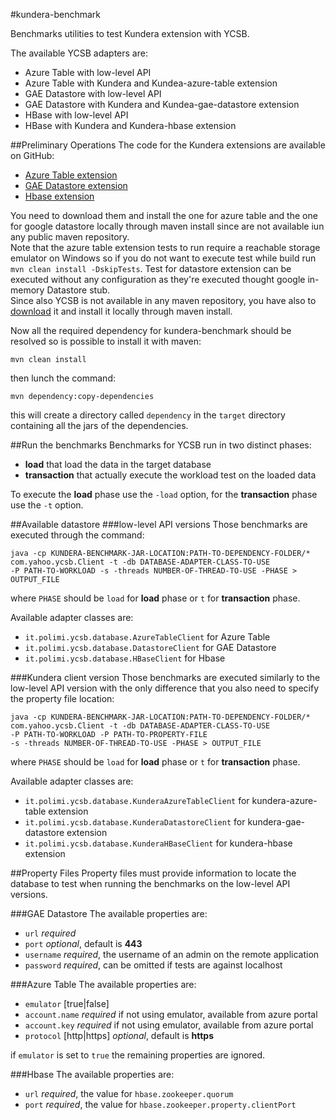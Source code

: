 #kundera-benchmark

Benchmarks utilities to test Kundera extension with YCSB.

The available YCSB adapters are:

- Azure Table with low-level API
- Azure Table with Kundera and Kundea-azure-table extension
- GAE Datastore with low-level API
- GAE Datastore with Kundera and Kundea-gae-datastore extension
- HBase with low-level API
- HBase with Kundera and Kundera-hbase extension

##Preliminary Operations
The code for the Kundera extensions are available on GitHub:

- [Azure Table extension](https://github.com/Arci/kundera-azure-table)
- [GAE Datastore extension](https://github.com/Arci/kundera-gae-datastore)
- [Hbase extension](https://github.com/impetus-opensource/Kundera)

You need to download them and install the one for azure table and the one for google datastore locally through maven install since are not available iun any public maven repository.  
Note that the azure table extension tests to run require a reachable storage emulator on Windows so if you do not want to execute test while build run `mvn clean install -DskipTests`.
Test for datastore extension can be executed without any configuration as they're executed thought google in-memory Datastore stub.  
Since also YCSB is not available in any maven repository, you have also to [download](https://github.com/brianfrankcooper/YCSB/) it and install it locally through maven install.

Now all the required dependency for kundera-benchmark should be resolved so is possible to install it with maven:

```
mvn clean install
```

then lunch the command:

```
mvn dependency:copy-dependencies
```
this will create a directory called `dependency` in the `target` directory containing all the jars of the dependencies.

##Run the benchmarks
Benchmarks for YCSB run in two distinct phases:

- __load__ that load the data in the target database
- __transaction__ that actually execute the workload test on the loaded data

To execute the __load__ phase use the `-load` option, for the __transaction__ phase use the `-t` option.

##Available datastore
###low-level API versions
Those benchmarks are executed through the command:

```
java -cp KUNDERA-BENCHMARK-JAR-LOCATION:PATH-TO-DEPENDENCY-FOLDER/*
com.yahoo.ycsb.Client -t -db DATABASE-ADAPTER-CLASS-TO-USE
-P PATH-TO-WORKLOAD -s -threads NUMBER-OF-THREAD-TO-USE -PHASE > OUTPUT_FILE
```
where `PHASE` should be `load` for __load__ phase or `t` for __transaction__ phase.

Available adapter classes are:

- `it.polimi.ycsb.database.AzureTableClient` for Azure Table
- `it.polimi.ycsb.database.DatastoreClient` for GAE Datastore
- `it.polimi.ycsb.database.HBaseClient` for Hbase

###Kundera client version
Those benchmarks are executed similarly to the low-level API version with the only difference that you also need to specify the property file location:

```
java -cp KUNDERA-BENCHMARK-JAR-LOCATION:PATH-TO-DEPENDENCY-FOLDER/*
com.yahoo.ycsb.Client -t -db DATABASE-ADAPTER-CLASS-TO-USE
-P PATH-TO-WORKLOAD -P PATH-TO-PROPERTY-FILE
-s -threads NUMBER-OF-THREAD-TO-USE -PHASE > OUTPUT_FILE
```
where `PHASE` should be `load` for __load__ phase or `t` for __transaction__ phase.

Available adapter classes are:

- `it.polimi.ycsb.database.KunderaAzureTableClient` for  kundera-azure-table extension
- `it.polimi.ycsb.database.KunderaDatastoreClient` for kundera-gae-datastore extension
- `it.polimi.ycsb.database.KunderaHBaseClient` for kundera-hbase extension

##Property Files
Property files must provide information to locate the database to test when running the benchmarks on the low-level API versions.

###GAE Datastore
The available properties are:

- `url` _required_
- `port` _optional_, default is __443__
- `username`  _required_, the username of an admin on the remote application
- `password` _required_, can be omitted if tests are against localhost

###Azure Table
The available properties are:

- `emulator` [true|false]
- `account.name` _required_ if not using emulator, available from azure portal
- `account.key` _required_ if not using emulator, available from azure portal
- `protocol` [http|https] _optional_, default is __https__

if `emulator` is set to `true` the remaining properties are ignored.

###Hbase
The available properties are:

- `url` _required_, the value for `hbase.zookeeper.quorum`
- `port` _required_, the value for `hbase.zookeeper.property.clientPort`
